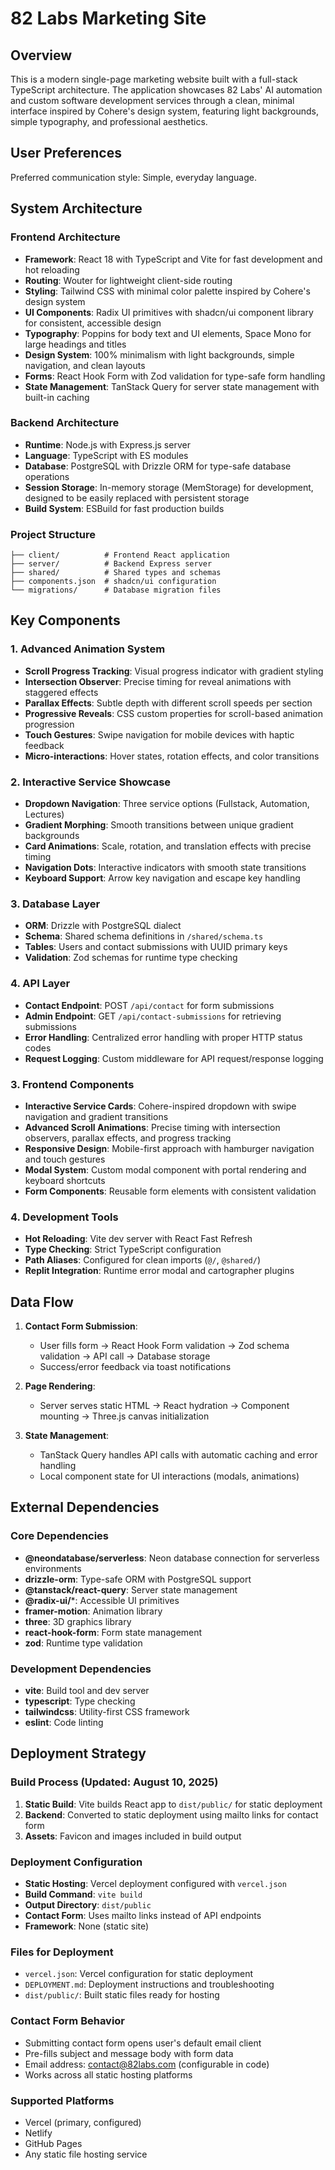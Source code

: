 # 82 Labs Marketing Site

## Overview

This is a modern single-page marketing website built with a full-stack TypeScript architecture. The application showcases 82 Labs' AI automation and custom software development services through a clean, minimal interface inspired by Cohere's design system, featuring light backgrounds, simple typography, and professional aesthetics.

## User Preferences

Preferred communication style: Simple, everyday language.

## System Architecture

### Frontend Architecture
- **Framework**: React 18 with TypeScript and Vite for fast development and hot reloading
- **Routing**: Wouter for lightweight client-side routing
- **Styling**: Tailwind CSS with minimal color palette inspired by Cohere's design system
- **UI Components**: Radix UI primitives with shadcn/ui component library for consistent, accessible design
- **Typography**: Poppins for body text and UI elements, Space Mono for large headings and titles
- **Design System**: 100% minimalism with light backgrounds, simple navigation, and clean layouts
- **Forms**: React Hook Form with Zod validation for type-safe form handling
- **State Management**: TanStack Query for server state management with built-in caching

### Backend Architecture
- **Runtime**: Node.js with Express.js server
- **Language**: TypeScript with ES modules
- **Database**: PostgreSQL with Drizzle ORM for type-safe database operations
- **Session Storage**: In-memory storage (MemStorage) for development, designed to be easily replaced with persistent storage
- **Build System**: ESBuild for fast production builds

### Project Structure
```
├── client/          # Frontend React application
├── server/          # Backend Express server
├── shared/          # Shared types and schemas
├── components.json  # shadcn/ui configuration
└── migrations/      # Database migration files
```

## Key Components

### 1. Advanced Animation System
- **Scroll Progress Tracking**: Visual progress indicator with gradient styling
- **Intersection Observer**: Precise timing for reveal animations with staggered effects
- **Parallax Effects**: Subtle depth with different scroll speeds per section
- **Progressive Reveals**: CSS custom properties for scroll-based animation progression
- **Touch Gestures**: Swipe navigation for mobile devices with haptic feedback
- **Micro-interactions**: Hover states, rotation effects, and color transitions

### 2. Interactive Service Showcase
- **Dropdown Navigation**: Three service options (Fullstack, Automation, Lectures)
- **Gradient Morphing**: Smooth transitions between unique gradient backgrounds
- **Card Animations**: Scale, rotation, and translation effects with precise timing
- **Navigation Dots**: Interactive indicators with smooth state transitions
- **Keyboard Support**: Arrow key navigation and escape key handling

### 3. Database Layer
- **ORM**: Drizzle with PostgreSQL dialect
- **Schema**: Shared schema definitions in `/shared/schema.ts`
- **Tables**: Users and contact submissions with UUID primary keys
- **Validation**: Zod schemas for runtime type checking

### 4. API Layer
- **Contact Endpoint**: POST `/api/contact` for form submissions
- **Admin Endpoint**: GET `/api/contact-submissions` for retrieving submissions
- **Error Handling**: Centralized error handling with proper HTTP status codes
- **Request Logging**: Custom middleware for API request/response logging

### 3. Frontend Components
- **Interactive Service Cards**: Cohere-inspired dropdown with swipe navigation and gradient transitions
- **Advanced Scroll Animations**: Precise timing with intersection observers, parallax effects, and progress tracking
- **Responsive Design**: Mobile-first approach with hamburger navigation and touch gestures
- **Modal System**: Custom modal component with portal rendering and keyboard shortcuts
- **Form Components**: Reusable form elements with consistent validation

### 4. Development Tools
- **Hot Reloading**: Vite dev server with React Fast Refresh
- **Type Checking**: Strict TypeScript configuration
- **Path Aliases**: Configured for clean imports (`@/`, `@shared/`)
- **Replit Integration**: Runtime error modal and cartographer plugins

## Data Flow

1. **Contact Form Submission**:
   - User fills form → React Hook Form validation → Zod schema validation → API call → Database storage
   - Success/error feedback via toast notifications

2. **Page Rendering**:
   - Server serves static HTML → React hydration → Component mounting → Three.js canvas initialization

3. **State Management**:
   - TanStack Query handles API calls with automatic caching and error handling
   - Local component state for UI interactions (modals, animations)

## External Dependencies

### Core Dependencies
- **@neondatabase/serverless**: Neon database connection for serverless environments
- **drizzle-orm**: Type-safe ORM with PostgreSQL support
- **@tanstack/react-query**: Server state management
- **@radix-ui/***: Accessible UI primitives
- **framer-motion**: Animation library
- **three**: 3D graphics library
- **react-hook-form**: Form state management
- **zod**: Runtime type validation

### Development Dependencies
- **vite**: Build tool and dev server
- **typescript**: Type checking
- **tailwindcss**: Utility-first CSS framework
- **eslint**: Code linting

## Deployment Strategy

### Build Process (Updated: August 10, 2025)
1. **Static Build**: Vite builds React app to `dist/public/` for static deployment
2. **Backend**: Converted to static deployment using mailto links for contact form
3. **Assets**: Favicon and images included in build output

### Deployment Configuration
- **Static Hosting**: Vercel deployment configured with `vercel.json`
- **Build Command**: `vite build`
- **Output Directory**: `dist/public`
- **Contact Form**: Uses mailto links instead of API endpoints
- **Framework**: None (static site)

### Files for Deployment
- `vercel.json`: Vercel configuration for static deployment
- `DEPLOYMENT.md`: Deployment instructions and troubleshooting
- `dist/public/`: Built static files ready for hosting

### Contact Form Behavior
- Submitting contact form opens user's default email client
- Pre-fills subject and message body with form data
- Email address: contact@82labs.com (configurable in code)
- Works across all static hosting platforms

### Supported Platforms
- Vercel (primary, configured)
- Netlify
- GitHub Pages
- Any static file hosting service